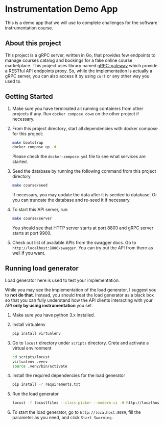 # Instrumentation Demo App

This is a demo app that we will use to complete challenges for the software instrumentation course.

## About this project

This project is a gRPC server, written in Go, that provides few endpoints to manage courses catalog and bookings for a fake online course marketplace. This project uses library named [gRPC-gateway](https://github.com/grpc-ecosystem/grpc-gateway) which provide a RESTful API endpoints proxy. So, while the implementation is actually a gRPC server, you can also access it by using `curl` or any other way you used to.

## Getting Started

1. Make sure you have terminated all running containers from other projects if any. Run `docker compose down` on the other project if necessary.

1. From this project directory, start all dependencies with docker compose for this project:

    ```bash
    make bootstrap
    docker compose up -d
    ```

    Please check the `docker-compose.yml` file to see what services are started.

1. Seed the database by running the following command from this project directory

    ```bash
    make course/seed
    ```

    If necessary, you may update the data after it is seeded to database. Or you can truncate the database and re-seed it if necessary.

1. To start this API server, run:

    ```bash
    make course/server
    ```
    
    You should see that HTTP server starts at port 8800 and gRPC server starts at port 9900.

1. Check out list of available APIs from the swagger docs. Go to `http://localhost:8800/swagger`. You can try out the API from there as well if you want.

## Running load generator

Load generator here is used to test your implementation. 

While you may see the implementation of the load generator, I suggest you to **not do that**. Instead, you should treat the load generator as a black box so that you can fully understand how the API clients interacting with your API **only by using instrumentation** you set.

1. Make sure you have python 3.x installed. 

1. Install virtualenv

    ```bash
    pip install virtualenv
    ```

1. Go to `locust` directory under `scripts` directory. Crete and activate a virtual environment

    ```bash
    cd scripts/locust
    virtualenv .venv
    source .venv/bin/activate
    ```

1. Install the required dependencies for the load generator

    ```bash
    pip install -r requirements.txt
    ```

1. Run the load generator

    ```bash
    locust -f locustfiles --class-picker --modern-ui -H http://localhost:8800
    ```    

1. To start the load generator, go to `http://localhost:8089`, fill the parameter as you need, and click `Start Swarming`.